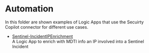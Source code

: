 # Automation
In this folder are shown examples of Logic Apps that use the Secuirty Copilot connector for different use cases.

- [Sentinel-IncidentIPEnrichment](https://github.com/mariocuomo/Experimenting-With-Security-Copilot/tree/main/automations/Sentinel-IncidentIPEnrichment) <br>
  A Logic App to enrich with MDTI info an IP involved into a Sentinel Incident
